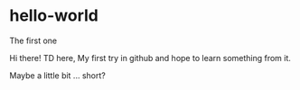 # hello-world
The first one

Hi there!
TD here, My first try in github and hope to learn something from it.

Maybe a little bit ... short?
